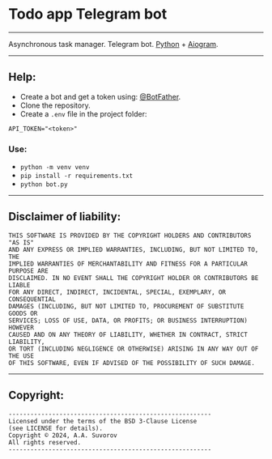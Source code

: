 # Todo app Telegram bot

---

Asynchronous task manager. Telegram bot. [Python](https://python.org) + [Aiogram](https://github.com/aiogram/aiogram/tree/dev-3.x).

---

## Help:

- Create a bot and get a token using: [@BotFather](https://t.me/BotFather).
- Clone the repository.
- Create a `.env` file in the project folder:

```.env
API_TOKEN="<token>"
```


### Use:

- `python -m venv venv`
- `pip install -r requirements.txt`
- `python bot.py`

---

## Disclaimer of liability:

    THIS SOFTWARE IS PROVIDED BY THE COPYRIGHT HOLDERS AND CONTRIBUTORS "AS IS"
    AND ANY EXPRESS OR IMPLIED WARRANTIES, INCLUDING, BUT NOT LIMITED TO, THE
    IMPLIED WARRANTIES OF MERCHANTABILITY AND FITNESS FOR A PARTICULAR PURPOSE ARE
    DISCLAIMED. IN NO EVENT SHALL THE COPYRIGHT HOLDER OR CONTRIBUTORS BE LIABLE
    FOR ANY DIRECT, INDIRECT, INCIDENTAL, SPECIAL, EXEMPLARY, OR CONSEQUENTIAL
    DAMAGES (INCLUDING, BUT NOT LIMITED TO, PROCUREMENT OF SUBSTITUTE GOODS OR
    SERVICES; LOSS OF USE, DATA, OR PROFITS; OR BUSINESS INTERRUPTION) HOWEVER
    CAUSED AND ON ANY THEORY OF LIABILITY, WHETHER IN CONTRACT, STRICT LIABILITY,
    OR TORT (INCLUDING NEGLIGENCE OR OTHERWISE) ARISING IN ANY WAY OUT OF THE USE
    OF THIS SOFTWARE, EVEN IF ADVISED OF THE POSSIBILITY OF SUCH DAMAGE.

***

## Copyright:
    --------------------------------------------------------
    Licensed under the terms of the BSD 3-Clause License
    (see LICENSE for details).
    Copyright © 2024, A.A. Suvorov
    All rights reserved.
    --------------------------------------------------------
